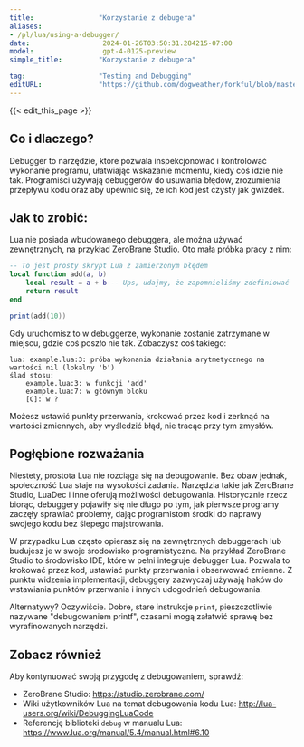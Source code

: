 ```yaml
---
title:                "Korzystanie z debugera"
aliases:
- /pl/lua/using-a-debugger/
date:                  2024-01-26T03:50:31.284215-07:00
model:                 gpt-4-0125-preview
simple_title:         "Korzystanie z debugera"

tag:                  "Testing and Debugging"
editURL:              "https://github.com/dogweather/forkful/blob/master/content/pl/lua/using-a-debugger.md"
---
```


{{< edit_this_page >}}

## Co i dlaczego?
Debugger to narzędzie, które pozwala inspekcjonować i kontrolować wykonanie programu, ułatwiając wskazanie momentu, kiedy coś idzie nie tak. Programiści używają debuggerów do usuwania błędów, zrozumienia przepływu kodu oraz aby upewnić się, że ich kod jest czysty jak gwizdek.

## Jak to zrobić:
Lua nie posiada wbudowanego debuggera, ale można używać zewnętrznych, na przykład ZeroBrane Studio. Oto mała próbka pracy z nim:

```Lua
-- To jest prosty skrypt Lua z zamierzonym błędem
local function add(a, b)
    local result = a + b -- Ups, udajmy, że zapomnieliśmy zdefiniować 'b'
    return result
end

print(add(10))
```

Gdy uruchomisz to w debuggerze, wykonanie zostanie zatrzymane w miejscu, gdzie coś poszło nie tak. Zobaczysz coś takiego:

```
lua: example.lua:3: próba wykonania działania arytmetycznego na wartości nil (lokalny 'b')
ślad stosu:
	example.lua:3: w funkcji 'add'
	example.lua:7: w głównym bloku
	[C]: w ?
```

Możesz ustawić punkty przerwania, krokować przez kod i zerknąć na wartości zmiennych, aby wyśledzić błąd, nie tracąc przy tym zmysłów.

## Pogłębione rozważania
Niestety, prostota Lua nie rozciąga się na debugowanie. Bez obaw jednak, społeczność Lua staje na wysokości zadania. Narzędzia takie jak ZeroBrane Studio, LuaDec i inne oferują możliwości debugowania. Historycznie rzecz biorąc, debuggery pojawiły się nie długo po tym, jak pierwsze programy zaczęły sprawiać problemy, dając programistom środki do naprawy swojego kodu bez ślepego majstrowania.

W przypadku Lua często opierasz się na zewnętrznych debuggerach lub budujesz je w swoje środowisko programistyczne. Na przykład ZeroBrane Studio to środowisko IDE, które w pełni integruje debugger Lua. Pozwala to krokować przez kod, ustawiać punkty przerwania i obserwować zmienne. Z punktu widzenia implementacji, debuggery zazwyczaj używają haków do wstawiania punktów przerwania i innych udogodnień debugowania.

Alternatywy? Oczywiście. Dobre, stare instrukcje `print`, pieszczotliwie nazywane "debugowaniem printf", czasami mogą załatwić sprawę bez wyrafinowanych narzędzi.

## Zobacz również
Aby kontynuować swoją przygodę z debugowaniem, sprawdź:

- ZeroBrane Studio: https://studio.zerobrane.com/
- Wiki użytkowników Lua na temat debugowania kodu Lua: http://lua-users.org/wiki/DebuggingLuaCode
- Referencję biblioteki `debug` w manualu Lua: https://www.lua.org/manual/5.4/manual.html#6.10
